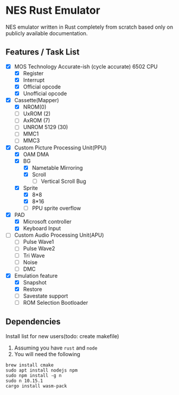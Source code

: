 # NES Rust Emulator
NES emulator written in Rust completely from scratch based only on publicly available documentation.

## Features / Task List
- [x] MOS Technology Accurate-ish (cycle accurate) 6502 CPU
  - [x] Register
  - [x] Interrupt
  - [x] Official opcode
  - [x] Unofficial opcode
- [x] Cassette(Mapper)
  - [x] NROM(0) 
  - [ ] UxROM (2) 
  - [ ] AxROM (7)
  - [ ] UNROM 5129 (30)
  - [ ] MMC1
  - [ ] MMC3
- [x] Custom Picture Processing Unit(PPU)
  - [x] OAM DMA
  - [x] BG
    - [x] Nametable Mirroring
    - [x] Scroll
      - [ ] Vertical Scroll Bug
  - [x] Sprite
    - [x] 8*8
    - [x] 8*16
    - [ ] PPU sprite overflow
- [x] PAD
  - [x] Microsoft controller
  - [x] Keyboard Input
- [ ] Custom Audio Processing Unit(APU)
  - [ ] Pulse Wave1
  - [ ] Pulse Wave2
  - [ ] Tri Wave
  - [ ] Noise
  - [ ] DMC
- [x] Emulation feature
    - [x] Snapshot
    - [x] Restore
    - [ ] Savestate support
    - [ ] ROM Selection Bootloader
    
## Dependencies
Install list for new users(todo: create makefile)
1. Assuming you have `rust` and `node`
2. You will need the following
```shell
brew install cmake
sudo apt install nodejs npm
sudo npm install -g n
sudo n 10.15.1
cargo install wasm-pack
```
